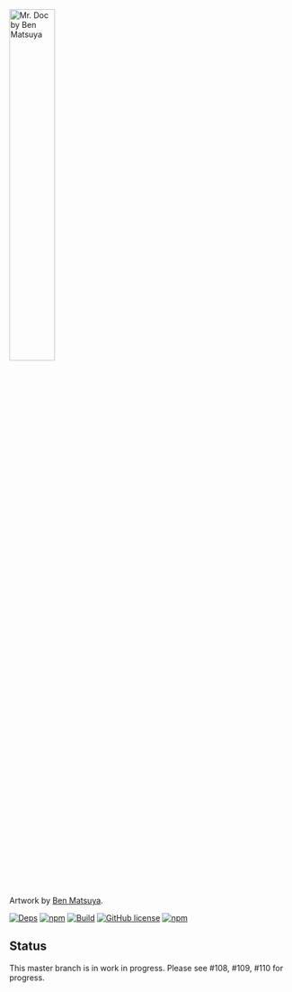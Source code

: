 <img src="http://cl.ly/image/0x3g3I3c460q/content" width="40%" alt="Mr. Doc by Ben Matsuya">

Artwork by [Ben Matsuya](http://www.matsuyacreative.com/about/).

[![Deps](https://david-dm.org/mr-doc/mr-doc.svg)](https://david-dm.org/mr-doc/mr-doc)
[![npm](https://img.shields.io/npm/v/mr-doc.svg)](https://www.npmjs.com/package/mr-doc)
[![Build](https://travis-ci.org/mr-doc/mr-doc.svg)](https://travis-ci.org/mr-doc/mr-doc)
[![GitHub license](https://img.shields.io/badge/license-MIT-blue.svg)](https://raw.githubusercontent.com/mr-doc/mr-doc/master/LICENSE.md)
[![npm](https://img.shields.io/npm/dt/mr-doc.svg)](https://www.npmjs.com/package/mr-doc)


## Status

This master branch is in work in progress. Please see #108, #109, #110 for progress.
